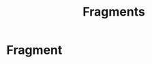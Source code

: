 ﻿---
title: Fragments
permalink: /fragments/
nav_order: 400
layout: page
has_toc: true
---
# Fragment